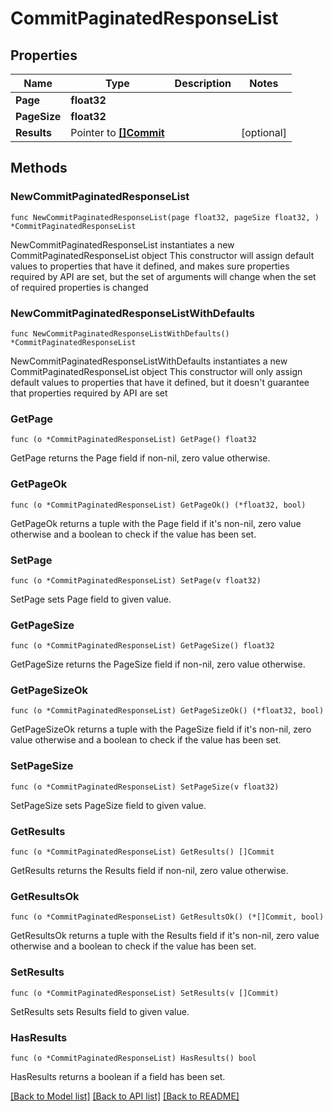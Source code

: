 # CommitPaginatedResponseList

## Properties

Name | Type | Description | Notes
------------ | ------------- | ------------- | -------------
**Page** | **float32** |  | 
**PageSize** | **float32** |  | 
**Results** | Pointer to [**[]Commit**](Commit.md) |  | [optional] 

## Methods

### NewCommitPaginatedResponseList

`func NewCommitPaginatedResponseList(page float32, pageSize float32, ) *CommitPaginatedResponseList`

NewCommitPaginatedResponseList instantiates a new CommitPaginatedResponseList object
This constructor will assign default values to properties that have it defined,
and makes sure properties required by API are set, but the set of arguments
will change when the set of required properties is changed

### NewCommitPaginatedResponseListWithDefaults

`func NewCommitPaginatedResponseListWithDefaults() *CommitPaginatedResponseList`

NewCommitPaginatedResponseListWithDefaults instantiates a new CommitPaginatedResponseList object
This constructor will only assign default values to properties that have it defined,
but it doesn't guarantee that properties required by API are set

### GetPage

`func (o *CommitPaginatedResponseList) GetPage() float32`

GetPage returns the Page field if non-nil, zero value otherwise.

### GetPageOk

`func (o *CommitPaginatedResponseList) GetPageOk() (*float32, bool)`

GetPageOk returns a tuple with the Page field if it's non-nil, zero value otherwise
and a boolean to check if the value has been set.

### SetPage

`func (o *CommitPaginatedResponseList) SetPage(v float32)`

SetPage sets Page field to given value.


### GetPageSize

`func (o *CommitPaginatedResponseList) GetPageSize() float32`

GetPageSize returns the PageSize field if non-nil, zero value otherwise.

### GetPageSizeOk

`func (o *CommitPaginatedResponseList) GetPageSizeOk() (*float32, bool)`

GetPageSizeOk returns a tuple with the PageSize field if it's non-nil, zero value otherwise
and a boolean to check if the value has been set.

### SetPageSize

`func (o *CommitPaginatedResponseList) SetPageSize(v float32)`

SetPageSize sets PageSize field to given value.


### GetResults

`func (o *CommitPaginatedResponseList) GetResults() []Commit`

GetResults returns the Results field if non-nil, zero value otherwise.

### GetResultsOk

`func (o *CommitPaginatedResponseList) GetResultsOk() (*[]Commit, bool)`

GetResultsOk returns a tuple with the Results field if it's non-nil, zero value otherwise
and a boolean to check if the value has been set.

### SetResults

`func (o *CommitPaginatedResponseList) SetResults(v []Commit)`

SetResults sets Results field to given value.

### HasResults

`func (o *CommitPaginatedResponseList) HasResults() bool`

HasResults returns a boolean if a field has been set.


[[Back to Model list]](../README.md#documentation-for-models) [[Back to API list]](../README.md#documentation-for-api-endpoints) [[Back to README]](../README.md)


